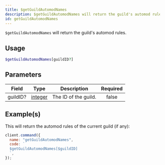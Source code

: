 ```yaml
---
title: $getGuildAutomodNames
description: $getGuildAutomodNames will return the guild's automod rules.
id: getGuildAutomodNames
---
```


`$getGuildAutomodNames` will return the guild's automod rules.

## Usage

```php
$getGuildAutomodNames[guildID?]
```

## Parameters

| Field    | Type                                                                                                | Description          | Required |
| -------- | --------------------------------------------------------------------------------------------------- | -------------------- | :------: |
| guildID? | [integer](https://developer.mozilla.org/en-US/docs/Web/JavaScript/Reference/Global_Objects/Integer) | The ID of the guild. |  false   |

## Example(s)

This will return the automod rules of the current guild (if any):

```javascript
client.command({
  name: "getGuildAutomodNames",
  code: `
  $getGuildAutomodNames[$guildID]
  `,
});
```
